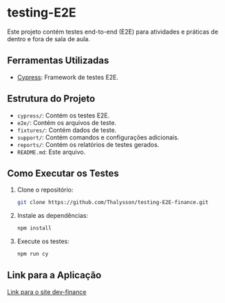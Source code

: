 
# testing-E2E

Este projeto contém testes end-to-end (E2E) para atividades e práticas de dentro e fora de sala de aula.

## Ferramentas Utilizadas

- [Cypress](https://www.cypress.io/): Framework de testes E2E.

## Estrutura do Projeto

- `cypress/`: Contém os testes E2E.
- `e2e/`: Contém os arquivos de teste.
- `fixtures/`: Contém dados de teste.
- `support/`: Contém comandos e configurações adicionais.
- `reports/`: Contém os relatórios de testes gerados.
- `README.md`: Este arquivo.

## Como Executar os Testes

1. Clone o repositório:
   ```bash
   git clone https://github.com/Thalysson/testing-E2E-finance.git
   ```
2. Instale as dependências:
   ```bash
   npm install
   ```
3. Execute os testes:
   ```bash
   npm run cy
   ```

## Link para a Aplicação

[Link para o site dev-finance](https://dev-finance.netlify.app/)